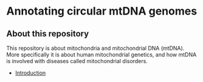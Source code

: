 # Annotating circular mtDNA genomes

## About this repository
This repository is about mitochondria and mitochondrial DNA (mtDNA). More specifically it is about human mitochondrial genetics, and how mtDNA is involved with diseases called mitochondrial disorders.

* [Introduction](articles\about_mtDNA.md)